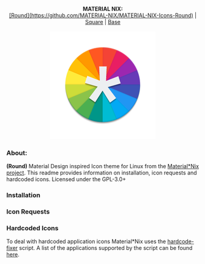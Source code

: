<p align="center">
  <b>MATERIAL NIX:</b><br>
  <a href="#">[Round](https://github.com/MATERIAL-NIX/MATERIAL-NIX-Icons-Round)</a> |
  <a href="#">Square</a> |
  <a href="#">Base</a>
  <br><br>
  <img src="https://github.com/MATERIAL-NIX/Resources/blob/master/Images/Material-Nix-Logo.png">

### About:
<b>(Round)</b> Material Design inspired Icon theme for Linux from the [Material*Nix project](https://github.com/MATERIAL-NIX). This readme provides information on installation, icon requests and hardcoded icons. Licensed under the GPL-3.0+

### Installation

### Icon Requests

### Hardcoded Icons
To deal with hardcoded application icons Material*Nix uses the [hardcode-fixer](https://github.com/Foggalong/hardcode-fixer) script. A list of the applications supported by the script can be found [here](https://github.com/Foggalong/hardcode-fixer/wiki/App-Support).
